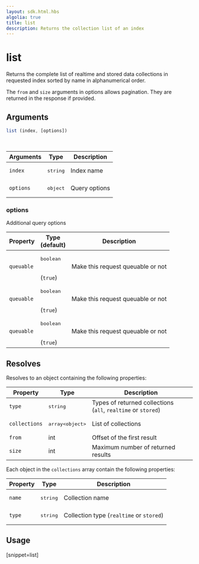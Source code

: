 ```yaml
---
layout: sdk.html.hbs
algolia: true
title: list
description: Returns the collection list of an index
---
```


# list

Returns the complete list of realtime and stored data collections in requested index sorted by name in alphanumerical order.

The `from` and `size` arguments in options allows pagination. They are returned in the response if provided.


## Arguments

```javascript
list (index, [options])
```

<br/>

| Arguments    | Type    | Description |
|--------------|---------|-------------|
| ``index`` | <pre>string</pre> | Index name    |
| ``options`` | <pre>object</pre> | Query options    |

### options

Additional query options

| Property     | Type<br/>(default)    | Description   |
| -------------- | --------- | ------------- |
|  `queuable`  |  <pre>boolean</pre> <br/>(`true`) |  Make this request queuable or not  |
|  `queuable`  |  <pre>boolean</pre> <br/>(`true`) |  Make this request queuable or not  |
|  `queuable`  |  <pre>boolean</pre> <br/>(`true`) |  Make this request queuable or not  |

## Resolves

Resolves to an object containing the following properties:

| Property   | Type    | Description  |
|--------------|---------|-------------|
| ``type`` | <pre>string</pre> | Types of returned collections </br>(`all`, `realtime` or `stored`)   |
| ``collections`` | <pre>array&lt;object&gt;</pre> | List of collections  |
| `from` | int | Offset of the first result |
| `size` | int | Maximum number of returned results |

Each object in the `collections` array contain the following properties:

| Property   | Type    | Description  |
|--------------|---------|-------------|
| ``name`` | <pre>string</pre> | Collection name |
| ``type`` | <pre>string</pre> | Collection type (`realtime` or `stored`) |

## Usage

[snippet=list]
